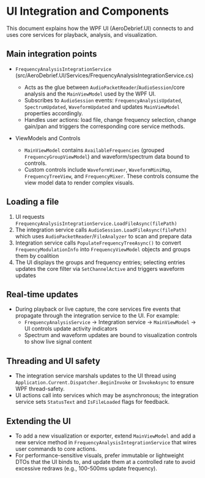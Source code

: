 # UI Integration and Components

This document explains how the WPF UI (AeroDebrief.UI) connects to and uses core services for playback, analysis, and visualization.

## Main integration points

- `FrequencyAnalysisIntegrationService` (src/AeroDebrief.UI/Services/FrequencyAnalysisIntegrationService.cs)
  - Acts as the glue between `AudioPacketReader`/`AudioSession`/core analysis and the `MainViewModel` used by the WPF UI.
  - Subscribes to `AudioSession` events: `FrequencyAnalysisUpdated`, `SpectrumUpdated`, `WaveformUpdated` and updates `MainViewModel` properties accordingly.
  - Handles user actions: load file, change frequency selection, change gain/pan and triggers the corresponding core service methods.

- ViewModels and Controls
  - `MainViewModel` contains `AvailableFrequencies` (grouped `FrequencyGroupViewModel`) and waveform/spectrum data bound to controls.
  - Custom controls include `WaveformViewer`, `WaveformMiniMap`, `FrequencyTreeView`, and `FrequencyMixer`. These controls consume the view model data to render complex visuals.

## Loading a file
1. UI requests `FrequencyAnalysisIntegrationService.LoadFileAsync(filePath)`
2. The integration service calls `AudioSession.LoadFileAsync(filePath)` which uses `AudioPacketReader`/`FileAnalyzer` to scan and prepare data
3. Integration service calls `PopulateFrequencyTreeAsync()` to convert `FrequencyModulationInfo` into `FrequencyViewModel` objects and groups them by coalition
4. The UI displays the groups and frequency entries; selecting entries updates the core filter via `SetChannelActive` and triggers waveform updates

## Real-time updates
- During playback or live capture, the core services fire events that propagate through the integration service to the UI. For example:
  - `FrequencyAnalysisService` -> Integration service -> `MainViewModel` -> UI controls update activity indicators
  - Spectrum and waveform updates are bound to visualization controls to show live signal content

## Threading and UI safety
- The integration service marshals updates to the UI thread using `Application.Current.Dispatcher.BeginInvoke` or `InvokeAsync` to ensure WPF thread-safety.
- UI actions call into services which may be asynchronous; the integration service sets `StatusText` and `IsFileLoaded` flags for feedback.

## Extending the UI
- To add a new visualization or exporter, extend `MainViewModel` and add a new service method in `FrequencyAnalysisIntegrationService` that wires user commands to core actions.
- For performance-sensitive visuals, prefer immutable or lightweight DTOs that the UI binds to, and update them at a controlled rate to avoid excessive redraws (e.g., 100-500ms update frequency).
